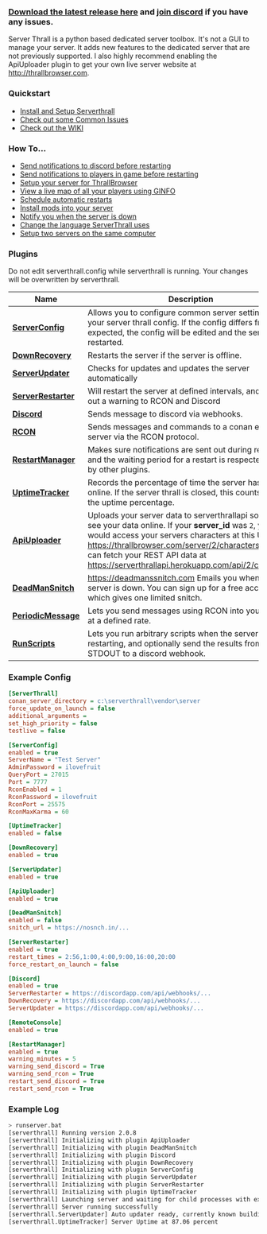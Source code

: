### [Download the latest release here](https://github.com/NullSoldier/serverthrall/releases/latest) and [join discord](https://discord.gg/5dK2TdN) if you have any issues.

Server Thrall is a python based dedicated server toolbox. It's not a GUI to manage your server. It adds new features to the dedicated server that are not previously supported. I also highly recommend enabling the ApiUploader plugin to get your own live server website at http://thrallbrowser.com.

### Quickstart
* [Install and Setup Serverthrall](https://github.com/NullSoldier/serverthrall/wiki/Install-and-Setup-Serverthrall)
* [Check out some Common Issues](https://github.com/NullSoldier/serverthrall/wiki/Common-Issues)
* [Check out the WIKI](https://github.com/NullSoldier/serverthrall/wiki)

### How To...
 * [Send notifications to discord before restarting](https://github.com/NullSoldier/serverthrall/wiki/Setup-Restart-Notifications)
 * [Send notifications to players in game before restarting](https://github.com/NullSoldier/serverthrall/wiki/Setup-Restart-Notifications)
 * [Setup your server for ThrallBrowser](https://github.com/NullSoldier/serverthrall/wiki/Thrallbrowser)
 * [View a live map of all your players using GINFO](https://github.com/NullSoldier/serverthrall/wiki/Ginfo-Integration)
 * [Schedule automatic restarts](https://github.com/NullSoldier/serverthrall/wiki/Server-Restarter-Plugin)
 * [Install mods into your server](https://github.com/NullSoldier/serverthrall/wiki/Installing-Mods)
 * [Notify you when the server is down](https://github.com/NullSoldier/serverthrall/wiki/Deadmansnitch-Plugin)
 * [Change the language ServerThrall uses](https://github.com/NullSoldier/serverthrall/wiki/ConfigureLanguage)
 * [Setup two servers on the same computer](https://github.com/NullSoldier/serverthrall/wiki/Setup-two-servers-on-the-same-computer)

### Plugins

Do not edit serverthrall.config while serverthrall is running. Your changes will be overwritten by serverthrall.

| Name | Description |
| --- | --- |
| **[ServerConfig](https://github.com/NullSoldier/serverthrall/wiki/Server-Config-Plugin)** | Allows you to configure common server settings from your server thrall config. If the config differs from expected, the config will be edited and the server restarted. |
| **[DownRecovery](https://github.com/NullSoldier/serverthrall/wiki/Down-Recovery-Plugin)** | Restarts the server if the server is offline. |
| **[ServerUpdater](https://github.com/NullSoldier/serverthrall/wiki/Server-Updater-Plugin)** | Checks for updates and updates the server automatically |
| **[ServerRestarter](https://github.com/NullSoldier/serverthrall/wiki/Server-Restarter-Plugin)** | Will restart the server at defined intervals, and sends out a warning to RCON and Discord |
| **[Discord](https://github.com/NullSoldier/serverthrall/wiki/Discord-Plugin)** | Sends message to discord via webhooks. |
| **[RCON](https://github.com/NullSoldier/serverthrall/wiki/RCON-Plugin)** | Sends messages and commands to a conan exiles server via the RCON protocol. |
| **[RestartManager](https://github.com/NullSoldier/serverthrall/wiki/RestartManager-Plugin)** | Makes sure notifications are sent out during restarts and the waiting period for a restart is respected. Used by other plugins. |
| **[UptimeTracker](https://github.com/NullSoldier/serverthrall/wiki/Uptime-Tracker-Plugin)** | Records the percentage of time the server has been online. If the server thrall is closed, this counts against the uptime percentage. |
| **[ApiUploader](https://github.com/NullSoldier/serverthrall/wiki/Api-Uploader-Plugin)** | Uploads your server data to serverthrallapi so you can see your data online. If your **server_id** was `2`, you would access your servers characters at this URL: https://thrallbrowser.com/server/2/characters and you can fetch your REST API data at https://serverthrallapi.herokuapp.com/api/2/characters |
| **[DeadManSnitch](https://github.com/NullSoldier/serverthrall/wiki/Deadmansnitch-Plugin)** | https://deadmanssnitch.com Emails you when your server is down. You can sign up for a free account which gives one limited snitch. |
| **[PeriodicMessage](https://github.com/NullSoldier/serverthrall/wiki/PeriodicMessage)** | Lets you send messages using RCON into your server at a defined rate. |
| **[RunScripts](https://github.com/NullSoldier/serverthrall/wiki/RunScripts)** | Lets you run arbitrary scripts when the server is restarting, and optionally send the results from STDOUT to a discord webhook. |

### Example Config
```ini
[ServerThrall]
conan_server_directory = c:\serverthrall\vendor\server
force_update_on_launch = false
additional_arguments =
set_high_priority = false
testlive = false

[ServerConfig]
enabled = true
ServerName = "Test Server"
AdminPassword = ilovefruit
QueryPort = 27015
Port = 7777
RconEnabled = 1
RconPassword = ilovefruit
RconPort = 25575
RconMaxKarma = 60

[UptimeTracker]
enabled = false

[DownRecovery]
enabled = true

[ServerUpdater]
enabled = true

[ApiUploader]
enabled = true

[DeadManSnitch]
enabled = false
snitch_url = https://nosnch.in/...

[ServerRestarter]
enabled = true
restart_times = 2:56,1:00,4:00,9:00,16:00,20:00
force_restart_on_launch = false

[Discord]
enabled = true
ServerRestarter = https://discordapp.com/api/webhooks/...
DownRecovery = https://discordapp.com/api/webhooks/...
ServerUpdater = https://discordapp.com/api/webhooks/...

[RemoteConsole]
enabled = true

[RestartManager]
enabled = true
warning_minutes = 5
warning_send_discord = True
warning_send_rcon = True
restart_send_discord = True
restart_send_rcon = True
```

### Example Log
```sh
> runserver.bat
[serverthrall] Running version 2.0.8
[serverthrall] Initializing with plugin ApiUploader
[serverthrall] Initializing with plugin DeadManSnitch
[serverthrall] Initializing with plugin Discord
[serverthrall] Initializing with plugin DownRecovery
[serverthrall] Initializing with plugin ServerConfig
[serverthrall] Initializing with plugin ServerUpdater
[serverthrall] Initializing with plugin ServerRestarter
[serverthrall] Initializing with plugin UptimeTracker
[serverthrall] Launching server and waiting for child processes with extra arguments,  -MULTIHOME=192.168.2.18
[serverthrall] Server running successfully
[serverthrall.ServerUpdater] Auto updater ready, currently known buildid is 2729250
[serverthrall.UptimeTracker] Server Uptime at 87.06 percent
```
